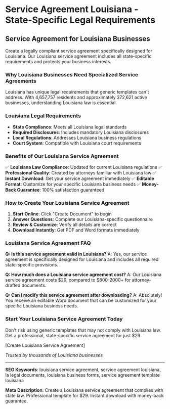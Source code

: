 # Service Agreement Louisiana - State-Specific Legal Requirements

## Service Agreement for Louisiana Businesses

Create a legally compliant service agreement specifically designed for Louisiana. Our Louisiana service agreement includes all state-specific requirements and protects your business interests.

### Why Louisiana Businesses Need Specialized Service Agreements

Louisiana has unique legal requirements that generic templates can't address. With 4,657,757 residents and approximately 372,621 active businesses, understanding Louisiana law is essential.

### Louisiana Legal Requirements

- **State Compliance**: Meets all Louisiana legal standards
- **Required Disclosures**: Includes mandatory Louisiana disclosures
- **Local Regulations**: Addresses Louisiana business regulations
- **Court System**: Compatible with Louisiana court requirements

### Benefits of Our Louisiana Service Agreement

✅ **Louisiana Law Compliance**: Updated for current Louisiana regulations
✅ **Professional Quality**: Created by attorneys familiar with Louisiana law
✅ **Instant Download**: Get your service agreement immediately
✅ **Editable Format**: Customize for your specific Louisiana business needs
✅ **Money-Back Guarantee**: 100% satisfaction guaranteed

### How to Create Your Louisiana Service Agreement

1. **Start Online**: Click "Create Document" to begin
2. **Answer Questions**: Complete our Louisiana-specific questionnaire
3. **Review & Customize**: Verify all details are correct
4. **Download Instantly**: Get PDF and Word formats immediately

### Louisiana Service Agreement FAQ

**Q: Is this service agreement valid in Louisiana?**
A: Yes, our service agreement is specifically designed for Louisiana and includes all required state-specific provisions.

**Q: How much does a Louisiana service agreement cost?**
A: Our Louisiana service agreement costs $29, compared to $800-2000+ for attorney-drafted documents.

**Q: Can I modify this service agreement after downloading?**
A: Absolutely! You receive an editable Word document that can be customized for your specific Louisiana business needs.

### Start Your Louisiana Service Agreement Today

Don't risk using generic templates that may not comply with Louisiana law. Get a professional, state-specific service agreement for just $29.

[Create Louisiana Service Agreement]

_Trusted by thousands of Louisiana businesses_

---

**SEO Keywords**: louisiana service agreement, service agreement louisiana, la legal documents, louisiana business forms, service agreement template louisiana

**Meta Description**: Create a Louisiana service agreement that complies with state law. Professional template for $29. Instant download with money-back guarantee.

